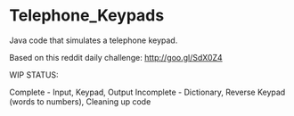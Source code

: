 Telephone_Keypads
=================

Java code that simulates a telephone keypad.

Based on this reddit daily challenge: http://goo.gl/SdX0Z4

WIP STATUS:

Complete - Input, Keypad, Output
Incomplete - Dictionary, Reverse Keypad (words to numbers), Cleaning up code
